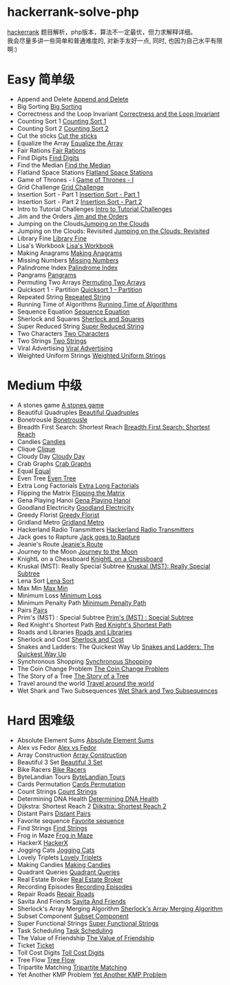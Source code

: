 # hackerrank-solve-php
[hackerrank](https://www.hackerrank.com) 题目解析，php版本，算法不一定最优，但力求解释详细。  
我会尽量多讲一些简单和普通难度的, 对新手友好一点, 同时, 也因为自己水平有限啊:) 

# Easy 简单级
* Append and Delete [Append and Delete](./Append-And-Delete)
* Big Sorting [Big Sorting](./Big-Sorting)
* Correctness and the Loop Invariant [Correctness and the Loop Invariant](./Correctness-Invariant)
* Counting Sort 1 [Counting Sort 1](./Counting-Sort1)
* Counting Sort 2 [Counting Sort 2](./Counting-Sort2)
* Cut the sticks [Cut the sticks](./Cut-the-sticks)
* Equalize the Array [Equalize the Array](./Equalize-the-Array)
* Fair Rations [Fair Rations](./Fair-Rations)
* Find Digits [Find Digits](./Find-Digits)
* Find the Median [Find the Median](./Find-the-Median)
* Flatland Space Stations [Flatland Space Stations](./Flatland-Space-Stations)
* Game of Thrones - I [Game of Thrones - I](./Game-Thrones-One)
* Grid Challenge [Grid Challenge](./Grid-Challenge)
* Insertion Sort - Part 1 [Insertion Sort - Part 1](./Insertion-Sort1)
* Insertion Sort - Part 2 [Insertion Sort - Part 2](./Insertion-Sort2)
* Intro to Tutorial Challenges [Intro to Tutorial Challenges](./Intro-Tutorial)
* Jim and the Orders [Jim and the Orders](./Jim-Orders)
* Jumping on the Clouds[Jumping on the Clouds](./Jumping-On-Clouds)
* Jumping on the Clouds: Revisited [Jumping on the Clouds: Revisited](./Jumping-Clouds)
* Library Fine [Library Fine](./Library-Fine)
* Lisa's Workbook [Lisa's Workbook](./Lisa-Workbook)
* Making Anagrams [Making Anagrams](./Making-Anagrams)
* Missing Numbers [Missing Numbers](./Missing-Numbers)
* Palindrome Index [Palindrome Index](./Palindrome-Index)
* Pangrams [Pangrams](./Pangrams)
* Permuting Two Arrays [Permuting Two Arrays](./Two-Arrays)
* Quicksort 1 - Partition [Quicksort 1 - Partition](./Quicksort-Partition)
* Repeated String [Repeated String](./Repeated-String)
* Running Time of Algorithms [Running Time of Algorithms](./Running-Time)
* Sequence Equation [Sequence Equation](./Sequence-Equation)
* Sherlock and Squares [Sherlock and Squares](./Sherlock-And-Squares)
* Super Reduced String [Super Reduced String](./Super-Reduced-String)
* Two Characters [Two Characters](./Two-Characters)
* Two Strings [Two Strings](./Two-Strings)
* Viral Advertising [Viral Advertising](./Viral-Advertising)
* Weighted Uniform Strings [Weighted Uniform Strings](./Weighted-Uniform-Strings)

# Medium 中级
* A stones game [A stones game](./Stones-Game)
* Beautiful Quadruples [Beautiful Quadruples](./Beautiful-Quadruples)
* Bonetrousle [Bonetrousle](./Bonetrousle)
* Breadth First Search: Shortest Reach [Breadth First Search: Shortest Reach](./Breadth-First)
* Candies [Candies](./Candies)
* Clique [Clique](./Clique)
* Cloudy Day [Cloudy Day](./Cloudy-Day)
* Crab Graphs [Crab Graphs](./Crab-Graphs)
* Equal [Equal](./Equal)
* Even Tree [Even Tree](./Even-Tree)
* Extra Long Factorials [Extra Long Factorials](./Extra-Long-Factorials)
* Flipping the Matrix [Flipping the Matrix](./Flipping-Matrix)
* Gena Playing Hanoi [Gena Playing Hanoi](./Gena-Playing-Hanoi)
* Goodland Electricity [Goodland Electricity](./Goodland-Electricity)
* Greedy Florist [Greedy Florist](./Greedy-Florist)
* Gridland Metro [Gridland Metro](./Gridland-Metro)
* Hackerland Radio Transmitters [Hackerland Radio Transmitters](./Radio-Transmitters)
* Jack goes to Rapture [Jack goes to Rapture](./Jack-Rapture)
* Jeanie's Route [Jeanie's Route](./Jeanie-Route)
* Journey to the Moon [Journey to the Moon](./Journey-to-the-Moon)
* KnightL on a Chessboard [KnightL on a Chessboard](./KnightL-on-a-Chessboard)
* Kruskal (MST): Really Special Subtree [Kruskal (MST): Really Special Subtree](./Kruskal)
* Lena Sort [Lena Sort](./Lena-Sort)
* Max Min [Max Min](./Max-Min)
* Minimum Loss [Minimum Loss](./Minimum-Loss)
* Minimum Penalty Path [Minimum Penalty Path](./Minimum-Penalty-Path)
* Pairs [Pairs](./Pairs)
* Prim's (MST) : Special Subtree [Prim's (MST) : Special Subtree](./Prim-Mst)
* Red Knight's Shortest Path [Red Knight's Shortest Path](./Red-Knight-Path)
* Roads and Libraries [Roads and Libraries](./Roads-and-Libraries)
* Sherlock and Cost [Sherlock and Cost](./Sherlock-Cost)
* Snakes and Ladders: The Quickest Way Up [Snakes and Ladders: The Quickest Way Up](./Snakes-And-Ladders)
* Synchronous Shopping [Synchronous Shopping](./Synchronous-Shopping)
* The Coin Change Problem [The Coin Change Problem](./Coin-Change)
* The Story of a Tree [The Story of a Tree](./The-Story-Tree)
* Travel around the world [Travel around the world](./Travel-World)
* Wet Shark and Two Subsequences [Wet Shark and Two Subsequences](./Wet-Shark-Subsequences)

# Hard 困难级
* Absolute Element Sums [Absolute Element Sums](./Absolute-Element-Sums)
* Alex vs Fedor [Alex vs Fedor](./Alex-Fedor)
* Array Construction [Array Construction](./Array-Construction)
* Beautiful 3 Set [Beautiful 3 Set](./Beautiful-3Set)
* Bike Racers [Bike Racers](./Bike-Racers)
* ByteLandian Tours [ByteLandian Tours](./ByteLandian-Tours)
* Cards Permutation [Cards Permutation](./Cards-Permutation)
* Count Strings [Count Strings](./Count-Strings)
* Determining DNA Health [Determining DNA Health](./Determining-Health)
* Dijkstra: Shortest Reach 2 [Dijkstra: Shortest Reach 2](./Dijkstra-Reach2)
* Distant Pairs [Distant Pairs](./Distant-Pairs)
* Favorite sequence [Favorite sequence](./Favorite-Sequence)
* Find Strings [Find Strings](./Find-Strings)
* Frog in Maze [Frog in Maze](./Frog-Maze)
* HackerX [HackerX](./HackerX)
* Jogging Cats [Jogging Cats](./Jogging-Cats)
* Lovely Triplets [Lovely Triplets](./Lovely-Triplets)
* Making Candies [Making Candies](./Making-Candies)
* Quadrant Queries [Quadrant Queries](./Quadrant-Queries)
* Real Estate Broker [Real Estate Broker](./Real-Estate-Broker)
* Recording Episodes [Recording Episodes](./Recording-Episodes)
* Repair Roads [Repair Roads](./Repair-Roads)
* Savita And Friends [Savita And Friends](./Savita-And-Friends)
* Sherlock's Array Merging Algorithm [Sherlock's Array Merging Algorithm](./Sherlock-Array-Merging)
* Subset Component [Subset Component](./Subset-Component)
* Super Functional Strings [Super Functional Strings](./Super-Functional-Strings)
* Task Scheduling [Task Scheduling](./Task-Scheduling)
* The Value of Friendship [The Value of Friendship](./Value-Friendship)
* Ticket [Ticket](./Ticket)
* Toll Cost Digits [Toll Cost Digits](./Toll-Cost-Digits)
* Tree Flow [Tree Flow](./Tree-Flow)
* Tripartite Matching [Tripartite Matching](./Tripartite-Matching)
* Yet Another KMP Problem [Yet Another KMP Problem](./Kmp-Problem)
